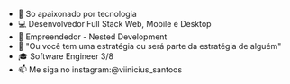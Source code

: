 - 👋 So apaixonado por tecnologia
- 💻 Desenvolvedor Full Stack Web, Mobile e Desktop
- 💼 Empreendedor - Nested Development
- 🤔 "Ou você tem uma estratégia ou será parte da estratégia de alguém"
- 🎓 Software Engineer 3/8
- 📫 Me siga no instagram:@viinicius_santoos 

<!---
ViniciuCarneiro/ViniciuCarneiro is a ✨ special ✨ repository because its `README.md` (this file) appears on your GitHub profile.
You can click the Preview link to take a look at your changes.
--->
